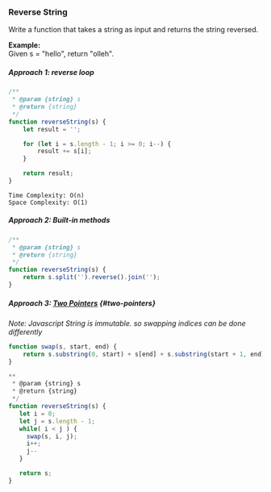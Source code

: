 ### Reverse String

Write a function that takes a string as input and returns the string reversed.

**Example:**  
Given s = "hello", return "olleh".

##### Approach 1:  reverse loop

```js
/**
 * @param {string} s
 * @return {string}
 */
function reverseString(s) {
    let result = '';

    for (let i = s.length - 1; i >= 0; i--) {
        result += s[i];
    }

    return result;
}
```

```
Time Complexity: O(n)
Space Complexity: O(1)
```

##### Approach 2: Built-in methods

```js
/**
 * @param {string} s
 * @return {string}
 */
function reverseString(s) {
    return s.split('').reverse().join('');
}
```

##### Approach 3: [Two Pointers](/two-pointers.md) {#two-pointers}

_Note: Javascript String is immutable. so swapping indices can be done differently_

```js
function swap(s, start, end) {
    return s.substring(0, start) + s[end] + s.substring(start + 1, end) + s[start] + s.substring(end + 1);
}

**
 * @param {string} s
 * @return {string}
 */
function reverseString(s) {
   let i = 0;
   let j = s.length - 1;
   while( i < j ) {
     swap(s, i, j);
     i++;
     j--
   }

   return s; 
}
```



